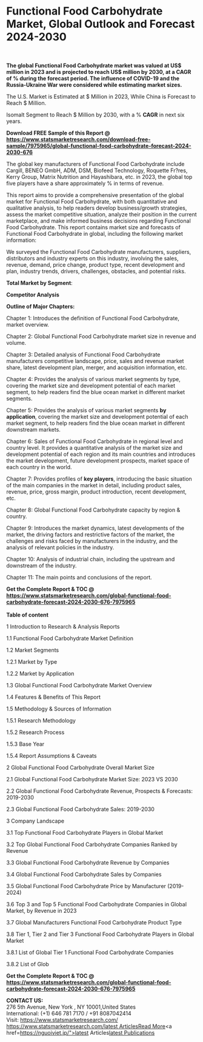 <h1>Functional Food Carbohydrate Market, Global Outlook and Forecast 2024-2030</h1><br/><p><strong>The global Functional Food Carbohydrate market was valued at US$ million in 2023 and is projected to reach US$ million by 2030, at a <strong>CAGR</strong> of % during the forecast period. The influence of COVID-19 and the Russia-Ukraine War were considered while estimating market sizes.</strong></p><p>The U.S. Market is Estimated at $ Million in 2023, While China is Forecast to Reach $ Million.</p><p>Isomalt Segment to Reach $ Million by 2030, with a % <strong>CAGR</strong> in next six years.</p><p><strong>Download FREE Sample of this Report @ <a href="https://www.statsmarketresearch.com/download-free-sample/7975965/global-functional-food-carbohydrate-forecast-2024-2030-676">https://www.statsmarketresearch.com/download-free-sample/7975965/global-functional-food-carbohydrate-forecast-2024-2030-676</a></strong></p><p>The global key manufacturers of Functional Food Carbohydrate include Cargill, BENEO GmbH, ADM, DSM, Biofeed Technology, Roquette Fr?res, Kerry Group, Matrix Nutrition and Hayashibara, etc. in 2023, the global top five players have a share approximately % in terms of revenue.</p><p>This report aims to provide a comprehensive presentation of the global market for Functional Food Carbohydrate, with both quantitative and qualitative analysis, to help readers develop business/growth strategies, assess the market competitive situation, analyze their position in the current marketplace, and make informed business decisions regarding Functional Food Carbohydrate. This report contains market size and forecasts of Functional Food Carbohydrate in global, including the following market information:</p><p>We surveyed the Functional Food Carbohydrate manufacturers, suppliers, distributors and industry experts on this industry, involving the sales, revenue, demand, price change, product type, recent development and plan, industry trends, drivers, challenges, obstacles, and potential risks.</p><p><strong>Total Market by Segment</strong>:</p><p><strong>Competitor Analysis</strong></p><p><strong>Outline of Major Chapters:</strong></p><p>Chapter 1: Introduces the definition of Functional Food Carbohydrate, market overview.</p><p>Chapter 2: Global Functional Food Carbohydrate market size in revenue and volume.</p><p>Chapter 3: Detailed analysis of Functional Food Carbohydrate manufacturers competitive landscape, price, sales and revenue market share, latest development plan, merger, and acquisition information, etc.</p><p>Chapter 4: Provides the analysis of various market segments by type, covering the market size and development potential of each market segment, to help readers find the blue ocean market in different market segments.</p><p>Chapter 5: Provides the analysis of various market segments <strong>by application</strong>, covering the market size and development potential of each market segment, to help readers find the blue ocean market in different downstream markets.</p><p>Chapter 6: Sales of Functional Food Carbohydrate in regional level and country level. It provides a quantitative analysis of the market size and development potential of each region and its main countries and introduces the market development, future development prospects, market space of each country in the world.</p><p>Chapter 7: Provides profiles of <strong>key players</strong>, introducing the basic situation of the main companies in the market in detail, including product sales, revenue, price, gross margin, product introduction, recent development, etc.</p><p>Chapter 8: Global Functional Food Carbohydrate capacity by region & country.</p><p>Chapter 9: Introduces the market dynamics, latest developments of the market, the driving factors and restrictive factors of the market, the challenges and risks faced by manufacturers in the industry, and the analysis of relevant policies in the industry.</p><p>Chapter 10: Analysis of industrial chain, including the upstream and downstream of the industry.</p><p>Chapter 11: The main points and conclusions of the report.</p><div><b>Get the Complete Report & TOC @ <a href="https://www.statsmarketresearch.com/global-functional-food-carbohydrate-forecast-2024-2030-676-7975965">https://www.statsmarketresearch.com/global-functional-food-carbohydrate-forecast-2024-2030-676-7975965</a></b></div><br><b>Table of content</b><p>1 Introduction to Research & Analysis Reports<br />
 
  1.1 Functional Food Carbohydrate Market Definition<br />
 
  1.2 Market Segments<br />
 
  1.2.1 Market by Type<br />
 
  1.2.2 Market by Application<br />
 
  1.3 Global Functional Food Carbohydrate Market Overview<br />
 
  1.4 Features & Benefits of This Report<br />
 
  1.5 Methodology & Sources of Information<br />
 
  1.5.1 Research Methodology<br />
 
  1.5.2 Research Process<br />
 
  1.5.3 Base Year<br />
 
  1.5.4 Report Assumptions & Caveats<br />
 
 2 Global Functional Food Carbohydrate Overall Market Size<br />
 
  2.1 Global Functional Food Carbohydrate Market Size: 2023 VS 2030<br />
 
  2.2 Global Functional Food Carbohydrate Revenue, Prospects & Forecasts: 2019-2030<br />
 
  2.3 Global Functional Food Carbohydrate Sales: 2019-2030<br />
 
 3 Company Landscape<br />
 
  3.1 Top Functional Food Carbohydrate Players in Global Market<br />
 
  3.2 Top Global Functional Food Carbohydrate Companies Ranked by Revenue<br />
 
  3.3 Global Functional Food Carbohydrate Revenue by Companies<br />
 
  3.4 Global Functional Food Carbohydrate Sales by Companies<br />
 
  3.5 Global Functional Food Carbohydrate Price by Manufacturer (2019-2024)<br />
 
  3.6 Top 3 and Top 5 Functional Food Carbohydrate Companies in Global Market, by Revenue in 2023<br />
 
  3.7 Global Manufacturers Functional Food Carbohydrate Product Type<br />
 
  3.8 Tier 1, Tier 2 and Tier 3 Functional Food Carbohydrate Players in Global Market<br />
 
  3.8.1 List of Global Tier 1 Functional Food Carbohydrate Companies<br />
 
  3.8.2 List of Glob<br><div><b>Get the Complete Report & TOC @ <a href="https://www.statsmarketresearch.com/global-functional-food-carbohydrate-forecast-2024-2030-676-7975965">https://www.statsmarketresearch.com/global-functional-food-carbohydrate-forecast-2024-2030-676-7975965</a></b></div></p> <b>CONTACT US:</b><br>276 5th Avenue, New York , NY 10001,United States<br>International: (+1) 646 781 7170 / +91 8087042414<br>Visit: <a href="https://www.statsmarketresearch.com/">https://www.statsmarketresearch.com/</a><br><a href="https://gyeongbokgung.com">https://www.statsmarketresearch.com/</a><a href="https://hallyeomaritime.com">latest Articles</a><a href="https://jingwansa.com">Read More</a><a href=https://nguoiviet.jp/">latest Articles</a><a href="https://www.intelmarketresearch.com/">latest Publications</a>